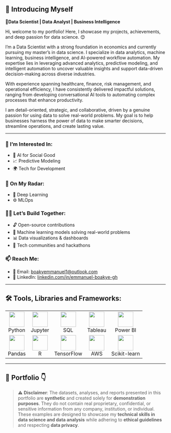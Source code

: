 ## 👋 Introducing Myself

🌟**Data Scientist | Data Analyst | Business Intelligence**



Hi, welcome to my portfolio! Here, I showcase my projects, achievements, and deep passion for data science. 😊

I’m a Data Scientist with a strong foundation in economics and currently pursuing my master’s in data science. I specialize in data analytics, machine learning, business intelligence, and AI-powered workflow automation. My expertise lies in leveraging advanced analytics, predictive modeling, and intelligent automation to uncover valuable insights and support data-driven decision-making across diverse industries.

With experience spanning healthcare, finance, risk management, and operational efficiency, I have consistently delivered impactful solutions, ranging from developing conversational AI tools to automating complex processes that enhance productivity.

I am detail-oriented, strategic, and collaborative, driven by a genuine passion for using data to solve real-world problems. My goal is to help businesses harness the power of data to make smarter decisions, streamline operations, and create lasting value.

---

### 👀 I’m Interested In:
- 🤖 AI for Social Good
- 📈 Predictive Modeling
- 🌍 Tech for Development

### 🚀 On My Radar:
- 🧠 Deep Learning
- ⚙️ MLOps

### 🧑‍💻 Let’s Build Together:
- 🔓 Open-source contributions
- 🤯 Machine learning models solving real-world problems
- 📊 Data visualizations & dashboards
- 💬 Tech communities and hackathons
  
### 📫 Reach Me:
-  📧 Email: boakyemmanuel1@outlook.com
-  🔗 LinkedIn: [linkedin.com/in/emmanuel-boakye-gh](https://linkedin.com/in/emmanuel-boakye-gh)


---

## 🛠️ Tools, Libraries and Frameworks:

<table>
  <tr>
    <td align="center"><img src="https://skillicons.dev/icons?i=python" width="48" /><br/>Python</td>
    <td align="center"><img src="https://cdn.jsdelivr.net/gh/devicons/devicon/icons/jupyter/jupyter-original.svg" width="48" /><br/>Jupyter</td>
    <td align="center"><img src="https://upload.wikimedia.org/wikipedia/commons/8/87/Sql_data_base_with_logo.png" width="48" /><br/>SQL</td>
    <td align="center"><img src="https://upload.wikimedia.org/wikipedia/commons/4/4b/Tableau_Logo.png" width="48" /><br/>Tableau</td>
    <td align="center"><img src="https://upload.wikimedia.org/wikipedia/commons/c/cf/New_Power_BI_Logo.svg" width="48" /><br/>Power BI</td>
  </tr>
  <tr>
    <td align="center"><img src="https://cdn.jsdelivr.net/gh/devicons/devicon/icons/pandas/pandas-original.svg" width="48" /><br/>Pandas</td>
    <td align="center"><img src="https://skillicons.dev/icons?i=r" width="48" /><br/>R</td>
    <td align="center"><img src="https://skillicons.dev/icons?i=tensorflow" width="48" /><br/>TensorFlow</td>
    <td align="center"><img src="https://skillicons.dev/icons?i=aws" width="48" /><br/>AWS</td>
    <td align="center"><img src="https://upload.wikimedia.org/wikipedia/commons/0/05/Scikit_learn_logo_small.svg" width="48" /><br/>Scikit-learn</td>
  </tr>
</table>

---

## 💼 Portfolio 👇

> ⚠️ **Disclaimer**:   The datasets, analyses, and reports presented in this portfolio are **synthetic** and created solely for **demonstration purposes**. They do not contain real proprietary, confidential, or sensitive information from any company, institution, or individual.  
> These examples are designed to showcase my **technical skills in data science and data analysis** while adhering to **ethical guidelines** and respecting **data privacy**.

> 
